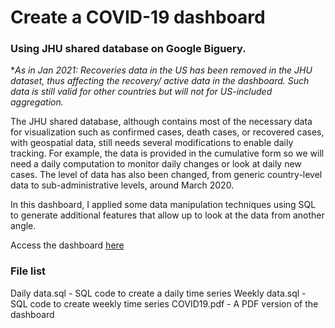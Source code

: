 <h1>Create a COVID-19 dashboard</h1>
<h3>Using JHU shared database on Google Biguery.</h3>

*<i>As in Jan 2021: Recoveries data in the US has been removed in the JHU dataset, thus affecting the recovery/ active data in the dashboard. Such data is still valid for other countries but will not for US-included aggregation.</i>

The JHU shared database, although contains most of the necessary data for visualization such as confirmed cases, death cases, or recovered cases, with geospatial data, still needs several modifications to enable daily tracking. For example, the data is provided in the cumulative form so we will need a daily computation to monitor daily changes or look at daily new cases. The level of data has also been changed, from generic country-level data to sub-administrative levels, around March 2020. 

In this dashboard, I applied some data manipulation techniques using SQL to generate additional features that allow up to look at the data from another angle.

Access the dashboard [here](http://bit.ly/covid19QL)
<h3>File list</h3>
Daily data.sql - SQL code to create a daily time series
Weekly  data.sql - SQL code to create weekly time series
COVID19.pdf - A PDF version of the dashboard 
